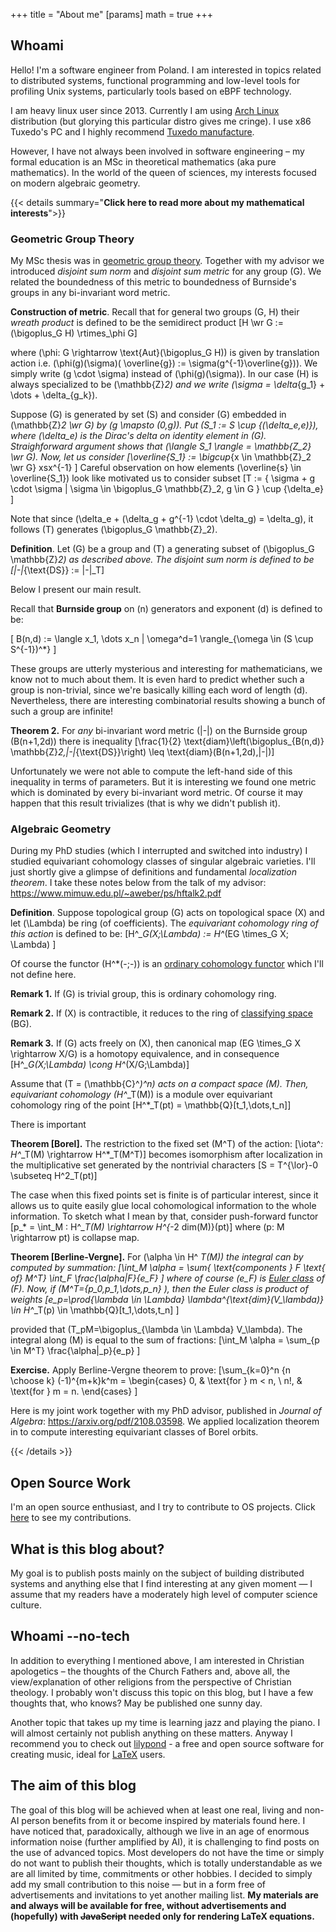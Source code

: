 +++
title = "About me"
[params]
math = true
+++

## Whoami

Hello! I'm a software engineer from Poland. I am interested in topics related to distributed systems, functional
programming and low-level tools for profiling Unix systems, particularly tools based on eBPF technology.

I am heavy linux user since 2013. Currently I am using [Arch Linux](https://archlinux.org/) distribution (but glorying
this particular distro gives me cringe). I use x86 Tuxedo's PC and I highly
recommend [Tuxedo manufacture](https://www.tuxedocomputers.com/en).

However, I have not always been involved in software engineering – my formal education is an MSc in theoretical
mathematics (aka pure mathematics). In the world of the queen of sciences, my interests focused on modern algebraic
geometry.

{{< details summary="**Click here to read more about my mathematical interests**">}}

### Geometric Group Theory

My MSc thesis was in [geometric group theory](https://en.wikipedia.org/wiki/Geometric_group_theory). Together with my
advisor we introduced *disjoint sum norm* and *disjoint sum metric* for any group \(G\). We related the boundedness of
this metric to boundedness of Burnside's groups in any bi-invariant word metric.

**Construction of metric**. Recall that for general two groups \(G, H\) their *wreath product* is defined to be the
semidirect product \[H \wr G := (\bigoplus_G H) \rtimes_\phi G\]

where \(\phi: G \rightarrow \text{Aut}(\bigoplus_G H)\) is given by translation action i.e. \(\phi(g)(\sigma)(
\overline{g}) := \sigma(g^{-1}\overline{g})\). We simply write \(g \cdot \sigma\) instead of \(\phi(g)(\sigma)\). In our
case \(H\) is always specialized to be \(\mathbb{Z}_2\) and we write \(\sigma = \delta_{g_1} + \dots + \delta_{g_k}\).

Suppose \(G\) is generated by set \(S\) and consider \(G\) embedded in \(\mathbb{Z}_2 \wr G\) by \(g \mapsto (0,g)\).
Put \(S_1 := S \cup \{(\delta_e,e)\}\), where \(\delta_e\) is the Dirac's delta on identity element in \(G\).
Straighforward argument shows that \(\langle S_1 \rangle = \mathbb{Z_2} \wr G\). Now, let us consider \[\overline{S_1}
:= \bigcup_{x \in \mathbb{Z}_2 \wr G} xsx^{-1} \] Careful observation on how elements \(\overline{s} \in
\overline{S_1}\) look like motivated us to consider subset \[T := \{ \sigma + g \cdot \sigma | \sigma \in \bigoplus_G
\mathbb{Z}_2, g \in G \} \cup \{\delta_e\} \]

Note that since \(\delta_e + (\delta_g + g^{-1} \cdot \delta_g) = \delta_g\), it follows \(T\) generates \(\bigoplus_G
\mathbb{Z}_2\).

**Definition**. Let \(G\) be a group and \(T\) a generating subset of \(\bigoplus_G \mathbb{Z}_2\) as described above.
The disjoint sum norm is defined to be \[|-|_{\text{DS}} := |-|_T\]

Below I present our main result.

Recall that **Burnside group** on \(n\) generators and exponent \(d\) is defined to be:

\[ B(n,d) := \langle x_1, \dots x_n | \omega^d=1 \rangle_{\omega \in (S \cup S^{-1})^*} \]

These groups are utterly mysterious and interesting for mathematicians, we know not to much about them. It is even hard
to predict whether such a group is non-trivial, since we're basically killing each word of length \(d\). Nevertheless,
there are interesting combinatorial results showing a bunch of such a group are infinite!

**Theorem 2.** For *any* bi-invariant word metric \(|-|\) on the Burnside group \(B(n+1,2d)\) there is inequality
\[\frac{1}{2} \text{diam}\left(\bigoplus_{B(n,d)} \mathbb{Z}_2,|-|_{\text{DS}}\right) \leq \text{diam}(B(n+1,2d),|-|)\]

Unfortunately we were not able to compute the left-hand side of this inequality in terms of parameters. But it is
interesting we found one metric which is dominated by every bi-invariant word metric. Of course it may happen that this
result trivializes (that is why we didn't publish it).

### Algebraic Geometry

During my PhD studies (which I interrupted and switched into industry) I studied equivariant cohomology classes of
singular algebraic varieties. I'll just shortly give a glimpse of definitions and fundamental *localization theorem*. I
take these notes below from the talk of my advisor: https://www.mimuw.edu.pl/~aweber/ps/hftalk2.pdf

**Definition**. Suppose topological group \(G\) acts on topological space \(X\) and let \(\Lambda\) be ring (of
coefficients). The *equivariant cohomology ring of this action* is defined to be: \[H^*_G(X;\Lambda) := H^*(EG \times_G
X; \Lambda) \]

Of course the functor \(H^*(-;-)\) is an [ordinary cohomology functor](https://en.wikipedia.org/wiki/Cohomology_ring)
which I'll not define here.

**Remark 1.** If \(G\) is trivial group, this is ordinary cohomology ring.

**Remark 2.** If \(X\) is contractible, it reduces to the ring
of [classifying space](https://en.wikipedia.org/wiki/Classifying_space) \(BG\).

**Remark 3.** If \(G\) acts freely on \(X\), then canonical map \(EG \times_G X \rightarrow X/G\) is a homotopy
equivalence, and in consequence \[H^*_G(X;\Lambda) \cong H^*(X/G;\Lambda)\]

Assume that \(T = (\mathbb{C}^*)^n\) acts on a compact space \(M\). Then, equivariant cohomology \(H^*_T(M)\) is a
module over equivariant cohomology ring of the point \[H^*_T(pt) = \mathbb{Q}[t_1,\dots,t_n]\]

There is important

**Theorem [Borel].** The restriction to the fixed set \(M^T\) of the action: \[\iota^*: H^*_T(M)
\rightarrow H^*_T(M^T)\] becomes isomorphism after localization in the multiplicative set generated by the nontrivial
characters \[S = T^{\lor}-0 \subseteq H^2_T(pt)\]

The case when this fixed points set is finite is of particular interest, since it allows us to quite easily glue local
cohomological information to the whole information. To sketch what I mean by that, consider push-forward functor \[p_* =
\int_M : H^*_T(M) \rightarrow H^{*-2 dim(M)}(pt)\] where \(p: M \rightarrow pt\) is collapse map.

**Theorem [Berline-Vergne].** For \(\alpha \in H^
*_T(M)\) the integral can by computed by summation: \[\int_M \alpha = \sum_{ \text{components } F \text{ of} M^T} \int_F
\frac{\alpha|_F}{e_F} \] where of course \(e_F\) is [Euler class](https://en.wikipedia.org/wiki/Euler_class) of \(F\).
Now, if \(M^T=\{p_0,p_1,\dots,p_n\} \), then the Euler class is product of weights \[e_p=\prod_{\lambda \in \Lambda}
\lambda^{\text{dim}(V_\lambda)} \in H^*_T(p) \in \mathbb{Q}[t_1,\dots,t_n] \]

provided that \(T_pM=\bigoplus_{\lambda \in \Lambda} V_\lambda\). The integral along \(M\) is equal to the sum of
fractions: \[\int_M \alpha = \sum_{p \in M^T} \frac{\alpha|_p}{e_p} \]

**Exercise.** Apply Berline-Vergne theorem to prove: \[\sum_{k=0}^n {n \choose k} (-1)^{m+k}k^m = \begin{cases} 0, &
\text{for } m < n, \\ n!, & \text{for } m = n. \end{cases} \]

Here is my joint work together with my PhD advisor, published in *Journal of Algebra*: https://arxiv.org/pdf/2108.03598.
We applied localization theorem in to compute interesting equivariant classes of Borel orbits.

{{< /details >}}

## Open Source Work

I'm an open source enthusiast, and I try to contribute to OS projects. Click [here](/opensource) to see my
contributions.

## What is this blog about?

My goal is to publish posts mainly on the subject of building distributed systems and anything else that I find
interesting at any given moment — I assume that my readers have a moderately high level of computer science culture.

## Whoami --no-tech

In addition to everything I mentioned above, I am interested in Christian apologetics – the thoughts of the Church
Fathers and, above all, the view/explanation of other religions from the perspective of Christian theology. I probably
won't discuss this topic on this blog, but I have a few thoughts that, who knows? May be published one sunny day.

Another topic that takes up my time is learning jazz and playing the piano. I will almost certainly not publish anything
on these matters. Anyway I recommend you to check out [lilypond](https://lilypond.org/) - a free and open source
software for creating music, ideal for [LaTeX](https://en.wikipedia.org/wiki/LaTeX) users.

## The aim of this blog

The goal of this blog will be achieved when at least one real, living and non-AI person benefits from it or become
inspired by materials found here. I have noticed that, paradoxically, although we live in an age of enormous information
noise (further amplified by AI), it is challenging to find posts on the use of advanced topics. Most developers do not
have the time or simply do not want to publish their thoughts, which is totally understandable as we are all limited by
time, commitments or other hobbies. I decided to simply add my small contribution to this noise — but in a form free of
advertisements and invitations to yet another mailing list. __My materials are and always will be available for free,
without advertisements and (hopefully) with ~~JavaScript~~ needed only for rendering LaTeX equations.__